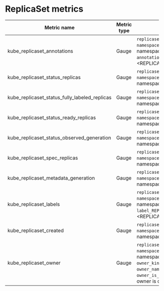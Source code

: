 # ReplicaSet metrics

| Metric name                                   | Metric type | Labels/tags                                                                                                                                                                                                                 | Status       |
| --------------------------------------------- | ----------- | --------------------------------------------------------------------------------------------------------------------------------------------------------------------------------------------------------------------------- | ------------ |
| kube_replicaset_annotations                   | Gauge       | `replicaset`=&lt;replicaset-name&gt; <br> `namespace`=&lt;replicaset-namespace&gt; <br> `annotation_REPLICASET_ANNOTATION`=&lt;REPLICASET_ANNOTATION&gt;                                                                    | EXPERIMENTAL |
| kube_replicaset_status_replicas               | Gauge       | `replicaset`=&lt;replicaset-name&gt; <br> `namespace`=&lt;replicaset-namespace&gt;                                                                                                                                          | STABLE       |
| kube_replicaset_status_fully_labeled_replicas | Gauge       | `replicaset`=&lt;replicaset-name&gt; <br> `namespace`=&lt;replicaset-namespace&gt;                                                                                                                                          | STABLE       |
| kube_replicaset_status_ready_replicas         | Gauge       | `replicaset`=&lt;replicaset-name&gt; <br> `namespace`=&lt;replicaset-namespace&gt;                                                                                                                                          | STABLE       |
| kube_replicaset_status_observed_generation    | Gauge       | `replicaset`=&lt;replicaset-name&gt; <br> `namespace`=&lt;replicaset-namespace&gt;                                                                                                                                          | STABLE       |
| kube_replicaset_spec_replicas                 | Gauge       | `replicaset`=&lt;replicaset-name&gt; <br> `namespace`=&lt;replicaset-namespace&gt;                                                                                                                                          | STABLE       |
| kube_replicaset_metadata_generation           | Gauge       | `replicaset`=&lt;replicaset-name&gt; <br> `namespace`=&lt;replicaset-namespace&gt;                                                                                                                                          | STABLE       |
| kube_replicaset_labels                        | Gauge       | `replicaset`=&lt;replicaset-name&gt; <br> `namespace`=&lt;replicaset-namespace&gt; <br> `label_REPLICASET_LABEL`=&lt;REPLICASET_LABEL&gt;                                                                                   | STABLE       |
| kube_replicaset_created                       | Gauge       | `replicaset`=&lt;replicaset-name&gt; <br> `namespace`=&lt;replicaset-namespace&gt;                                                                                                                                          | STABLE       |
| kube_replicaset_owner                         | Gauge       | `replicaset`=&lt;replicaset-name&gt; <br> `namespace`=&lt;replicaset-namespace&gt; <br> `owner_kind`=&lt;owner kind&gt; <br> `owner_name`=&lt;owner name&gt; <br> `owner_is_controller`=&lt;whether owner is controller&gt; | STABLE       |
